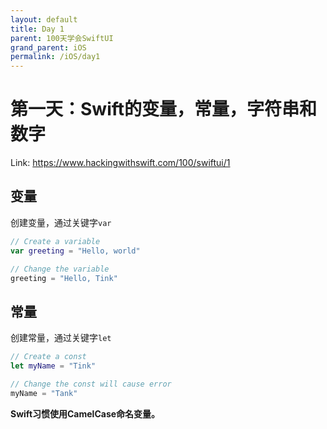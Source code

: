 ```yaml
---
layout: default
title: Day 1
parent: 100天学会SwiftUI
grand_parent: iOS
permalink: /iOS/day1
---
```


# 第一天：Swift的变量，常量，字符串和数字

Link: https://www.hackingwithswift.com/100/swiftui/1

## 变量

创建变量，通过关键字`var`

```swift
// Create a variable
var greeting = "Hello, world"

// Change the variable
greeting = "Hello, Tink"
```

## 常量

创建常量，通过关键字`let`

```swift
// Create a const
let myName = "Tink"

// Change the const will cause error
myName = "Tank"
```

**Swift习惯使用CamelCase命名变量。**